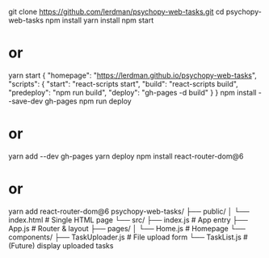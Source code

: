 git clone https://github.com/lerdman/psychopy-web-tasks.git
cd psychopy-web-tasks
npm install
yarn install
npm start
# or
yarn start
{
  "homepage": "https://lerdman.github.io/psychopy-web-tasks",
  "scripts": {
    "start":     "react-scripts start",
    "build":     "react-scripts build",
    "predeploy": "npm run build",
    "deploy":    "gh-pages -d build"
  }
}
npm install --save-dev gh-pages
npm run deploy
# or
yarn add --dev gh-pages
yarn deploy
npm install react-router-dom@6
# or
yarn add react-router-dom@6
psychopy-web-tasks/
├── public/
│   └── index.html       # Single HTML page
└── src/
    ├── index.js         # App entry
    ├── App.js           # Router & layout
    ├── pages/
    │   └── Home.js      # Homepage
    └── components/
        ├── TaskUploader.js  # File upload form
        └── TaskList.js      # (Future) display uploaded tasks
